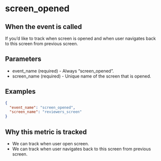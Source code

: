 # screen_opened

## When the event is called

If you’d like to track when screen is opened and when user navigates back to this screen from previous screen.

## Parameters

- event_name (required) - Always “screen_opened”.
- screen_name (required) - Unique name of the screen that is opened.

## Examples

```json
{
  "event_name": "screen_opened",
  "screen_name": "reviewers_screen"
}
```

## Why this metric is tracked

- We can track when user open screen.
- We can track when user navigates back to this screen from previous screen.
